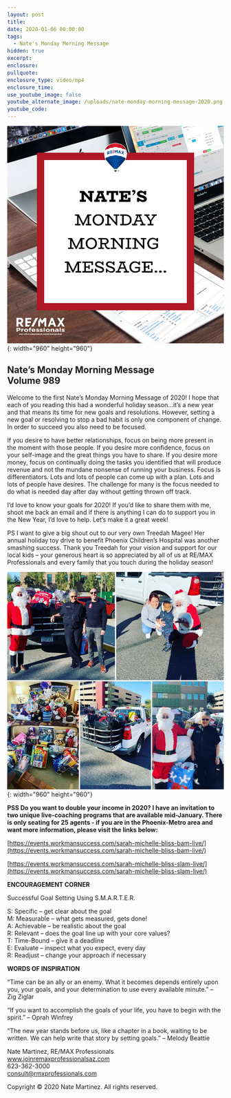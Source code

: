 ```yaml
---
layout: post
title:
date: 2020-01-06 00:00:00
tags:
  - Nate's Monday Morning Message
hidden: true
excerpt:
enclosure:
pullquote:
enclosure_type: video/mp4
enclosure_time:
use_youtube_image: false
youtube_alternate_image: /uploads/nate-monday-morning-message-2020.png
youtube_code:
---
```


![](/uploads/nate-monday-morning-message-2020.png){: width="960" height="960"}

## **Nate’s Monday Morning Message<br>Volume 989**

Welcome to the first Nate’s Monday Morning Message of 2020\! I hope that each of you reading this had a wonderful holiday season…it’s a new year and that means its time for new goals and resolutions. However, setting a new goal or resolving to stop a bad habit is only one component of change. In order to succeed you also need to be focused.

If you desire to have better relationships, focus on being more present in the moment with those people. If you desire more confidence, focus on your self-image and the great things you have to share. If you desire more money, focus on continually doing the tasks you identified that will produce revenue and not the mundane nonsense of running your business. Focus is differentiators. Lots and lots of people can come up with a plan. Lots and lots of people have desires. The challenge for many is the focus needed to do what is needed day after day without getting thrown off track.

I’d love to know your goals for 2020\! If you’d like to share them with me, shoot me back an email and if there is anything I can do to support you in the New Year, I’d love to help. Let’s make it a great week\!

PS I want to give a big shout out to our very own Treedah Magee\! Her annual holiday toy drive to benefit Phoenix Children’s Hospital was another smashing success. Thank you Treedah for your vision and support for our local kids – your generous heart is so appreciated by all of us at RE/MAX Professionals and every family that you touch during the holiday season\!

![](/uploads/treedah-2019.jpg){: width="960" height="960"}

**PSS Do you want to double your income in 2020? I have an invitation to two unique live-coaching programs that are available mid-January. There is only seating for 25 agents - if you are in the Phoenix-Metro area and want more information, please visit the links below:**

[https://events.workmansuccess.com/sarah-michelle-bliss-bam-live/](https://events.workmansuccess.com/sarah-michelle-bliss-bam-live/)

[https://events.workmansuccess.com/sarah-michelle-bliss-slam-live/](https://events.workmansuccess.com/sarah-michelle-bliss-slam-live/)

**ENCOURAGEMENT CORNER**

Successful Goal Setting Using S.M.A.R.T.E.R.

S: Specific – get clear about the goal<br>M: Measurable – what gets measured, gets done\!<br>A: Achievable – be realistic about the goal<br>R: Relevant – does the goal line up with your core values?<br>T: Time-Bound – give it a deadline<br>E: Evaluate – inspect what you expect, every day<br>R: Readjust – change your approach if necessary

**WORDS OF INSPIRATION**

“Time can be an ally or an enemy. What it becomes depends entirely upon you, your goals, and your determination to use every available minute.” – Zig Ziglar

“If you want to accomplish the goals of your life, you have to begin with the spirit.” – Oprah Winfrey

“The new year stands before us, like a chapter in a book, waiting to be written. We can help write that story by setting goals.” – Melody Beattie

Nate Martinez, RE/MAX Professionals<br>www.joinremaxprofessionalsaz.com<br>623-362-3000<br>consult@rmxprofessionals.com

Copyright &copy; 2020 Nate Martinez. All rights reserved.